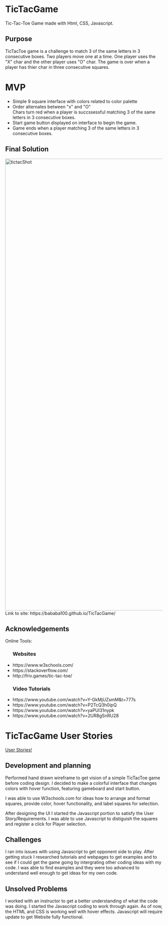 # TicTacGame
Tic-Tac-Toe Game made with Html, CSS, Javascript.
<h2> Purpose</h2>
TicTacToe game is a challenge to match 3 of the same letters in 3 consecutive boxes. Two players move one at a time.  One player uses the "X" char and the other player uses "O" char.  The game is over when a player has thier char in three consecutive squares.
<h1> MVP </h1>
<ul>
  <li>
    Simple 9 square interface with colors related to color palette</li>
<li>Order alternates between "x" and "O"</li .
<li>Chars turn red when a player is succssessful matching 3 of the same letters in 3 consecutive boxes.</li>
  <li>Start game button displayed on interface to begin the game.</li>

<li>Game ends when a player matching 3 of the same letters in 3 consecutive boxes.</li>
</ul>
<h2> Final Solution</h2>
<img width="1439" alt="tictacShot" src="https://user-images.githubusercontent.com/71783023/95924415-27847f80-0d7d-11eb-9486-72b1caeceba1.png">
Link to site: https://bababa100.github.io/TicTacGame/
<h2> Acknowledgements </h2>
Online Tools:
<ul>
  <h3>Websites</h3>
  <li>https://www.w3schools.com/</li>
  <li> https://stackoverflow.com/</li>
  <li>http://friv.games/tic-tac-toe/</li>
  </ul>
  <ul>
  <h3>Video Tutorials</h3>
  <li>https://www.youtube.com/watch?v=Y-GkMjUZsmM&t=777s</li>
  <li>https://www.youtube.com/watch?v=P2TcQ3h0ipQ</li>
  <li>https://www.youtube.com/watch?v=yaPUl31nypk</li>
  <li>https://www.youtube.com/watch?v=2UR8gSnRU28</li>
  </ul>
  
<h1>TicTacGame User Stories</h1>

<p><a href="https://github.com/bababa100/TicTacGame/issues/2#issue-721048029">User Stories!</a></p>

<h2> Development and planning</h2>
<p>Performed hand drawn wireframe to get vision of a simple TicTacToe game before coding design. I decided to make a colorful interface that changes colors with hover function, featuring gameboard and start button.</p>
<p>I was able to use W3schools.com for ideas how to arrange and format squares, provide color, hover functionality, and label squares for selection. </p>
<p> After designing the UI I started the Javascript portion to satisfy the User Story/Requirements.  I was able to use Javascript to distiguish the squares and register a click for Player selection.  </p>
  <h2>Challenges</h2>
  I ran into issues with using Javascript to get opponent side to play.  After getting stuck I researched tutorials and webpages to get examples and to see if I could get the game going by intergrating other coding ideas with my code. I was able to find examples and they were too advanced to understand well enough to get ideas for my own code.  
<h2>Unsolved Problems</h2>
<p>I worked with an instructor to get a better understanding of what the code was doing. I started the Javascript coding to work through again. As of now, the HTML and CSS is working well with hover effects.  Javascript will require update to get Website fully functional.   </p> 
